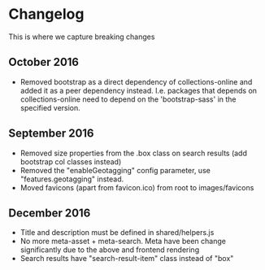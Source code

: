 # Changelog

This is where we capture breaking changes

## October 2016

- Removed bootstrap as a direct dependency of collections-online and added it as
  a peer dependency instead. I.e. packages that depends on collections-online
  need to depend on the 'bootstrap-sass' in the specified version.

## September 2016

- Removed size properties from the .box class on search results (add bootstrap
  col classes instead)
- Removed the "enableGeotagging" config parameter, use "features.geotagging"
  instead.
- Moved favicons (apart from favicon.ico) from root to images/favicons

## December 2016

- Title and description must be defined in shared/helpers.js
- No more meta-asset + meta-search. Meta have been change significantly due to
  the above and frontend rendering
- Search results have "search-result-item" class instead of "box"
